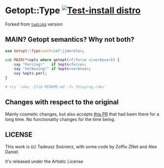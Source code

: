 # Getopt::Type [![Test-install distro](https://github.com/JJ/raku-getopt-type/actions/workflows/test.yaml/badge.svg)](https://github.com/JJ/raku-getopt-type/actions/workflows/test.yaml)

Forked from [`tadzik`s](https://github.com/tadzik/Getopt-Type) version

## MAIN? Getopt semantics? Why not both?

```raku
use Getopt::Type:auth<zef:jjmerelo>;

sub MAIN(*%opts where getopt(<f|force v|verbose>)) {
    say "Forcing!"   if %opts<force>;
    say "Verbosing!" if %opts<verbose>;
    say %opts.perl;
}

# try `raku -Ilib README.md -fv thisprog.raku`
```

## Changes with respect to the original

Mainly cosmetic changes, but also accepts
[this PR](https://github.com/tadzik/Getopt-Type/pulls) that had been there
 for a long time. No functionality changes for the time being.
 
## LICENSE

This work is (c) Tadeusz Sośnierz, with some code by Zoffix ZNet and Alex
 Daniel.
 
It's released under the Artistic License
